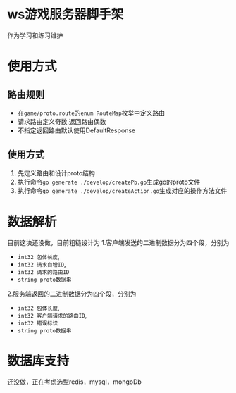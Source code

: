 # ws游戏服务器脚手架
作为学习和练习维护
# 使用方式
## 路由规则
* 在`game/proto.route`的`enum RouteMap`枚举中定义路由
* 请求路由定义奇数,返回路由偶数
* 不指定返回路由默认使用DefaultResponse

## 使用方式
1. 先定义路由和设计proto结构
2. 执行命令`go generate ./develop/createPb.go`生成go的proto文件
3. 执行命令`go generate ./develop/createAction.go`生成对应的操作方法文件

# 数据解析
目前这块还没做，目前粗糙设计为
1.客户端发送的二进制数据分为四个段，分别为
* `int32 包体长度`,
* `int32 请求自增ID`,
* `int32 请求的路由ID`
* `string proto数据串`

2.服务端返回的二进制数据分为四个段，分别为
* `int32 包体长度`,
* `int32 客户端请求的路由ID`,
* `int32 错误标识`
* `string proto数据串`

# 数据库支持
还没做，正在考虑选型redis，mysql，mongoDb




